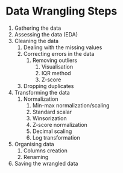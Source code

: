 # Data Wrangling Steps

1. Gathering the data
2. Assessing the data (EDA)
3. Cleaning the data
    1. Dealing with the missing values
    2. Correcting errors in the data
       1. Removing outliers
          1. Visualisation
          2. IQR method
          3. Z-score
    3. Dropping duplicates
4. Transforming the data
   1. Normalization
      1. Min-max normalization/scaling
      2. Standard scalar
      3. Winsorization
      4. Z-score normalization
      5. Decimal scaling
      6. Log transformation
5. Organising data
   1. Columns creation
   2. Renaming
6. Saving the wrangled data
